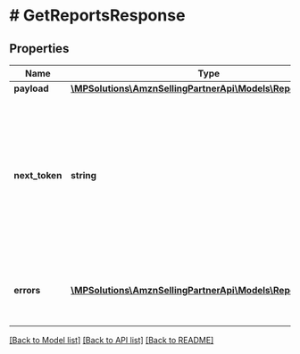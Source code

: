 # # GetReportsResponse

## Properties

Name | Type | Description | Notes
------------ | ------------- | ------------- | -------------
**payload** | [**\MPSolutions\AmznSellingPartnerApi\Models\Reports\Report[]**](Report.md) |  | [optional]
**next_token** | **string** | Returned when the number of results exceeds pageSize. To get the next page of results, call getReports with this token as the only parameter. | [optional]
**errors** | [**\MPSolutions\AmznSellingPartnerApi\Models\Reports\Error[]**](Error.md) | A list of error responses returned when a request is unsuccessful. | [optional]

[[Back to Model list]](../../README.md#models) [[Back to API list]](../../README.md#endpoints) [[Back to README]](../../README.md)
